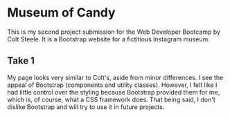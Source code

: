 # Museum of Candy
This is my second project submission for the Web Developer Bootcamp by Colt Steele. It is a Bootstrap website for a
fictitious Instagram museum.

## Take 1
My page looks very similar to Colt's, aside from minor differences.
I see the appeal of Bootstrap (components and utility classes). However, I felt like I had little control over the styling because Bootstrap provided them for me, which is, of course, what a CSS framework does. That being said, I don't dislike Bootstrap and will try to use it in future projects.